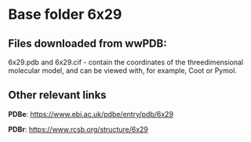 # Base folder 6x29

## Files downloaded from wwPDB:

6x29.pdb and 6x29.cif - contain the coordinates of the threedimensional molecular model, and can be viewed with, for example, Coot or Pymol.



## Other relevant links 
**PDBe**:  https://www.ebi.ac.uk/pdbe/entry/pdb/6x29
 
**PDBr**: https://www.rcsb.org/structure/6x29 
